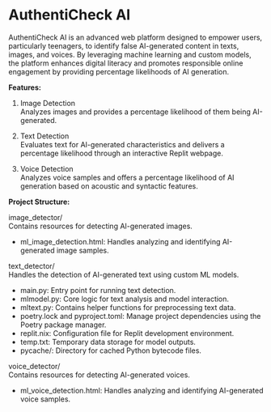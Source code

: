# AuthentiCheck AI

AuthentiCheck AI is an advanced web platform designed to empower users, particularly teenagers, to identify false AI-generated content in texts, images, and voices. By leveraging machine learning and custom models, the platform enhances digital literacy and promotes responsible online engagement by providing percentage likelihoods of AI generation.

**Features:**

1. Image Detection  
   Analyzes images and provides a percentage likelihood of them being AI-generated.

2. Text Detection  
   Evaluates text for AI-generated characteristics and delivers a percentage likelihood through an interactive Replit webpage.

3. Voice Detection  
   Analyzes voice samples and offers a percentage likelihood of AI generation based on acoustic and syntactic features.

**Project Structure:**

image_detector/  
Contains resources for detecting AI-generated images. 
- ml_image_detection.html: Handles analyzing and identifying AI-generated image samples.

text_detector/  
Handles the detection of AI-generated text using custom ML models.  
- main.py: Entry point for running text detection.  
- mlmodel.py: Core logic for text analysis and model interaction.  
- mltext.py: Contains helper functions for preprocessing text data.  
- poetry.lock and pyproject.toml: Manage project dependencies using the Poetry package manager.  
- replit.nix: Configuration file for Replit development environment.  
- temp.txt: Temporary data storage for model outputs.  
- pycache/: Directory for cached Python bytecode files.

voice_detector/  
Contains resources for detecting AI-generated voices.
- ml_voice_detection.html: Handles analyzing and identifying AI-generated voice samples.
